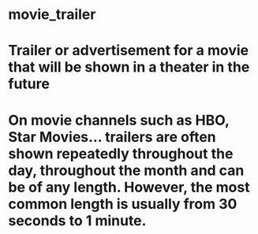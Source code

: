 ﻿# movie_trailer
# Trailer or advertisement for a movie that will be shown in a theater in the future

# On movie channels such as HBO, Star Movies... trailers are often shown repeatedly throughout the day, throughout the month and can be of any length. However, the most common length is usually from 30 seconds to 1 minute.
